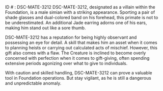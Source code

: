 ID # : DSC-MATE-3212
DSC-MATE-3212, designated as a villain within the Foundation, is a male simian with a striking appearance. Sporting a pair of shade glasses and dual-colored band on his forehead, this primate is not to be underestimated. An additional Jade earring adorns one of his ears, making him stand out like a sore thumb.

DSC-MATE-3212 has a reputation for being highly observant and possessing an eye for detail. A skill that makes him an asset when it comes to planning heists or carrying out calculated acts of mischief. However, this gift also comes with a flaw. The Creature is inclined to become overly concerned with perfection when it comes to gift-giving, often spending extensive periods agonizing over what to give to individuals. 

With caution and skilled handling, DSC-MATE-3212 can prove a valuable tool in Foundation operations. But stay vigilant, as he is still a dangerous and unpredictable anomaly.